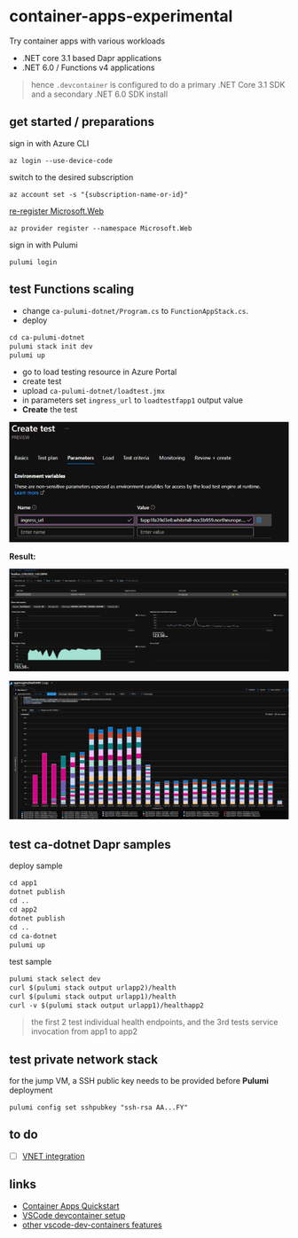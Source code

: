 # container-apps-experimental

Try container apps with various workloads

- .NET core 3.1 based Dapr applications
- .NET 6.0 / Functions v4 applications

> hence `.devcontainer` is configured to do a primary .NET Core 3.1 SDK and a secondary .NET 6.0 SDK install

## get started / preparations

sign in with Azure CLI

```shell
az login --use-device-code
```

switch to the desired subscription

```shell
az account set -s "{subscription-name-or-id}"
```

[re-register Microsoft.Web](https://github.com/microsoft/azure-container-apps/wiki/Known-Issues-for-public-preview)

```shell
az provider register --namespace Microsoft.Web
```

sign in with Pulumi

```shell
pulumi login
```

## test Functions scaling

- change `ca-pulumi-dotnet/Program.cs` to `FunctionAppStack.cs`.
- deploy

```shell
cd ca-pulumi-dotnet
pulumi stack init dev
pulumi up
```

- go to load testing resource in Azure Portal
- create test
- upload `ca-pulumi-dotnet/loadtest.jmx`
- in parameters set `ingress_url` to `loadtestfapp1` output value
- **Create** the test

![create test](images/CreateTest.png)

**Result:**

![sample test run](images/TestRun.png)

![check scaling](images/CheckScaling.png)

## test ca-dotnet Dapr samples

deploy sample

```shell
cd app1
dotnet publish
cd ..
cd app2
dotnet publish
cd ..
cd ca-dotnet
pulumi up
```

test sample

```shell
pulumi stack select dev
curl $(pulumi stack output urlapp2)/health
curl $(pulumi stack output urlapp1)/health
curl -v $(pulumi stack output urlapp1)/healthapp2
```

> the first 2 test individual health endpoints, and the 3rd tests service invocation from app1 to app2

## test private network stack

for the jump VM, a SSH public key needs to be provided before **Pulumi** deployment

```
pulumi config set sshpubkey "ssh-rsa AA...FY"
```


## to do

- [ ] [VNET integration](https://github.com/microsoft/azure-container-apps-preview/blob/main/docs/vnet.md)

## links

- [Container Apps Quickstart](https://github.com/microsoft/azure-container-apps-preview/blob/main/docs/quickstart.md#quickstart-deploy-a-simple-http-application)
- [VSCode devcontainer setup](https://stackoverflow.com/questions/69870435/how-do-i-add-pulumi-to-my-vscode-net-devcontainer)
- [other vscode-dev-containers features](https://github.com/microsoft/vscode-dev-containers/tree/main/script-library/docs)